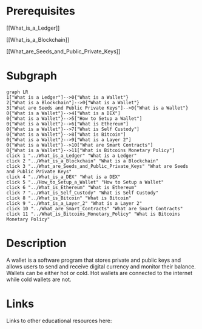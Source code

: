 # Prerequisites
[[What_is_a_Ledger]]

[[What_is_a_Blockchain]]

[[What_are_Seeds_and_Public_Private_Keys]]



# Subgraph

```mermaid
graph LR
1["What is a Ledger"]-->0{"What is a Wallet"}
2["What is a Blockchain"]-->0{"What is a Wallet"}
3["What are Seeds and Public Private Keys"]-->0{"What is a Wallet"}
0{"What is a Wallet"}-->4["What is a DEX"]
0{"What is a Wallet"}-->5["How to Setup a Wallet"]
0{"What is a Wallet"}-->6["What is Ethereum"]
0{"What is a Wallet"}-->7["What is Self Custody"]
0{"What is a Wallet"}-->8["What is Bitcoin"]
0{"What is a Wallet"}-->9["What is a Layer 2"]
0{"What is a Wallet"}-->10["What are Smart Contracts"]
0{"What is a Wallet"}-->11["What is Bitcoins Monetary Policy"]
click 1 "../What_is_a_Ledger" "What is a Ledger"
click 2 "../What_is_a_Blockchain" "What is a Blockchain"
click 3 "../What_are_Seeds_and_Public_Private_Keys" "What are Seeds and Public Private Keys"
click 4 "../What_is_a_DEX" "What is a DEX"
click 5 "../How_to_Setup_a_Wallet" "How to Setup a Wallet"
click 6 "../What_is_Ethereum" "What is Ethereum"
click 7 "../What_is_Self_Custody" "What is Self Custody"
click 8 "../What_is_Bitcoin" "What is Bitcoin"
click 9 "../What_is_a_Layer_2" "What is a Layer 2"
click 10 "../What_are_Smart_Contracts" "What are Smart Contracts"
click 11 "../What_is_Bitcoins_Monetary_Policy" "What is Bitcoins Monetary Policy"
```



# Description
A wallet is a software program that stores private and public keys and allows users to send and receive digital currency and monitor their balance. Wallets can be either hot or cold. Hot wallets are connected to the internet while cold wallets are not.

# Links
Links to other educational resources here: